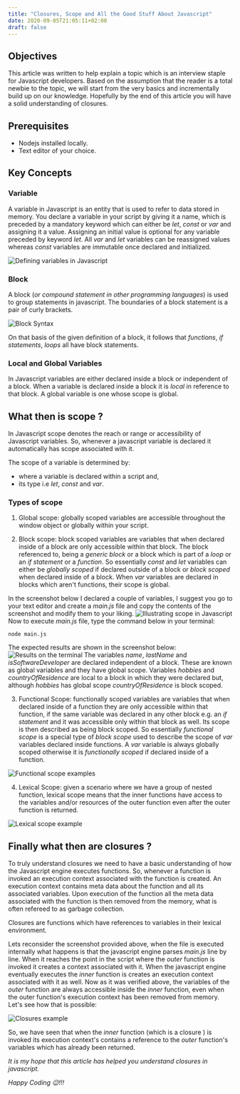 ```yaml
---
title: "Closures, Scope and All the Good Stuff About Javascript"
date: 2020-09-05T21:05:11+02:00
draft: false
---
```


## Objectives

This article was written to help explain a topic which is an interview staple for Javascript developers.
Based on the assumption that the reader is a total newbie to the topic, we will start from the very basics and incrementally build up on our knowledge. Hopefully by the end of this article you will have a solid understanding of closures.

## Prerequisites
 - <a src="https://nodejs.org/en/download/" class="article-link">Nodejs</a> installed locally.
 - Text editor of your choice.

## Key Concepts

### Variable

A variable in Javascript is an entity that is used to refer to data stored in memory. You declare a variable in your script by giving it a name, which is preceded by a mandatory keyword which can either be _let_, _const_ or _var_ and assigning it a value. Assigning an initial value is optional for any variable preceded by keyword _let_. All _var_ and _let_ variables can be reassigned values whereas _const_ variables are immutable once declared and initialized.

 <img src="https://res.cloudinary.com/di70zcupa/image/upload/v1599441833/js-closures-tut/Defining_variables_in_JS_1_uom50u.png" alt="Defining variables in Javascript">


### Block

A block (_or compound statement in other programming languages_) is used to group statements in javascript. The boundaries of a block statement is a pair of curly brackets.

<img src="https://res.cloudinary.com/di70zcupa/image/upload/v1599461896/js-closures-tut/Block-Syntax_1_waqhf3.png" alt="Block Syntax">

On that basis of the given definition of a block, it follows that _functions_, _if statements_, _loops_ all have block statements.

### Local and Global Variables

 In Javascript variables are either declared inside a block or independent of a block. When a variable is declared inside a block it is _local_ in reference to that block. A global variable is one whose scope is global.


## What then is scope ?

In Javascript scope denotes the reach or range or accessibility of Javascript variables. So, whenever a javascript variable is declared it automatically has scope associated with it.

The scope of a variable is determined by:
-  where a variable is declared within a script and,
-  its type i.e _let_, _const_ and _var_.


### Types of scope

1. Global scope: globally scoped variables are accessible throughout the window object or globally within your script.

2. Block scope: block scoped variables are variables that when declared inside of a block are only accessible within that block. The block referenced to, being a _generic block_ or a block which is part of a _loop_ or an _if statement_ or a _function_. So essentially _const_ and _let_ variables can either be _globally scoped_ if declared outside of a block or _block scoped_ when declared inside of a block. When _var_ variables are declared in blocks which aren't functions, their scope is global.

In the screenshot below I declared a couple of variables, I suggest you go to your text editor and create a _main.js_ file and copy the contents of the screenshot and modify them to your liking.
<img src="https://res.cloudinary.com/di70zcupa/image/upload/v1599466095/js-closures-tut/scope-example_ghtmaq.png" alt="Illustrating scope in Javascript">
Now to execute _main.js_ file, type the command below in your terminal:

```
node main.js
```
The expected results are shown in the screenshot below:
<img src="https://res.cloudinary.com/di70zcupa/image/upload/v1599467585/js-closures-tut/scope-terminal_result_o3dz6n.png" alt="Results on the terminal">
The variables _name_, _lastName_ and _isSoftwareDeveloper_ are declared independent of a block. These are known as global variables and they have global scope. 
Variables _hobbies_ and _countryOfResidence_ are local to a block in which they were declared but, although _hobbies_ has global scope  _countryOfResidence_ is block scoped.



3. Functional Scope: functionally scoped variables are variables that when declared inside of a function they are only accessible within that function, if the same variable was declared in any other block e.g. an _if statement_ and it was accessible only within that block as well. Its scope is then described as being block scoped. So essentially _functional scope_ is a special type of _block scope_ used to describe the scope of _var_ variables declared inside functions. A _var_ variable is always globally scoped otherwise it is _functionally scoped_ if declared inside of a function.

<img src="https://res.cloudinary.com/di70zcupa/image/upload/v1600108316/js-closures-tut/functional_scope_wflflh.png" alt="Functional scope examples">

4. Lexical Scope: given a scenario where we have a group of nested function, lexical scope means that the inner functions have access to the variables and/or resources of the outer function even after the outer function is returned.

<img src="https://res.cloudinary.com/di70zcupa/image/upload/v1600118955/js-closures-tut/lexical_scope_c8rcm4.png" alt="Lexical scope example">

## Finally what then are closures ?
To truly understand closures we need to have a basic understanding of how the Javascript engine executes functions. So, whenever a function is invoked an execution context associated with the function is created. An execution context contains meta data about the function and all its associated variables. Upon execution of the function all the meta data associated with the function is then removed from the memory, what is often refereed to as garbage collection.

Closures are functions which have references to variables in their lexical environment.

Lets reconsider the screenshot provided above, when the file is executed internally what happens is that the javascript engine parses _main.js_ line by line. When it reaches the point in the script where the _outer_ function is invoked it creates a context associated with it. When the javascript engine eventually executes the _inner_ function is creates an execution context associated with it as well. Now as it was verified above, the variables of the _outer_ function are always accessible inside the _inner_ function, even when the outer function's execution context has been removed from memory. Let's see how that is possible:

<img src="https://res.cloudinary.com/di70zcupa/image/upload/v1600121543/js-closures-tut/closures_bdxhjn.png" alt="Closures example">

So, we have seen that when the _inner_ function (which is a closure ) is invoked its execution context's contains a reference to the _outer_ function's variables which has already been returned.

_It is my hope that this article has helped you understand closures in javascript._

_Happy Coding  😉!!!_
